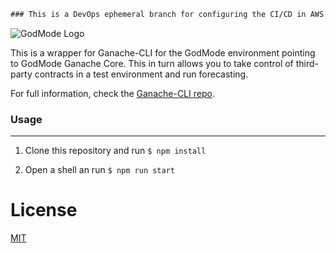 ```diff
### This is a DevOps ephemeral branch for configuring the CI/CD in AWS. There are no new features or code. Nothing to see here. To use GodMode-Ganache-CLI, the Develop branch is where you want to be
```


![GodMode Logo](https://godmode-public-assets.s3.amazonaws.com/godmode_logo.jpg)

This is a wrapper for Ganache-CLI for the GodMode environment pointing to GodMode Ganache Core. This in turn allows you to take control of third-party contracts in a test environment and run forecasting.

For full information, check the [Ganache-CLI repo](https://github.com/trufflesuite/ganache-cli).

### Usage

---

1. Clone this repository and run `$ npm install`

2. Open a shell an run `$ npm run start`

# License

[MIT](https://tldrlegal.com/license/mit-license)
